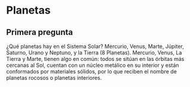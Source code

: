 # Planetas

## Primera pregunta
 ¿Qué planetas hay en el Sistema Solar?
 Mercurio, Venus, Marte, Júpiter, Saturno, Urano y Neptuno, y la Tierra (8 Planetas).
 Mercurio, Venus, La Tierra y Marte, tienen algo en común: todos se sitúan en las órbitas más cercanas al Sol, cuentan con un núcleo metálico en su interior y están conformados por materiales sólidos, por lo que reciben el nombre de planetas rocosos o planetas interiores.